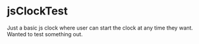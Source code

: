# jsClockTest

Just a basic js clock where user can start the clock at any time they want. Wanted to test something out.
